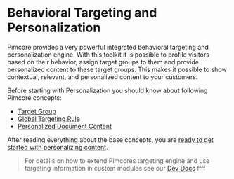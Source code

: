 # Behavioral Targeting and Personalization 

Pimcore provides a very powerful integrated behavioral targeting and personalization engine. With this toolkit it is 
possible to profile visitors based on their behavior, assign target groups to them and provide personalized content to 
these target groups. This makes it possible to show contextual, relevant, and personalized content to your customers.

Before starting with Personalization you should know about following Pimcore concepts: 

* [Target Group](./doc/01_Usage/01_Concepts.md#page_Target-Group)
* [Global Targeting Rule](./doc/01_Usage/01_Concepts.md#page_Global-Targeting-Rule)
* [Personalized Document Content](./doc/01_Usage/01_Concepts.md#page_Personalized-Document-Content)


After reading everything about the base concepts, you are 
[ready to get started with personalizing content](./doc/01_Usage/03_How_to_Personalize_Content/README.md). 

 
 > For details on how to extend Pimcores targeting engine and use targeting information in custom modules
 > see our [Dev Docs](./doc/02_Development_Documentation/README.md)
ffff
